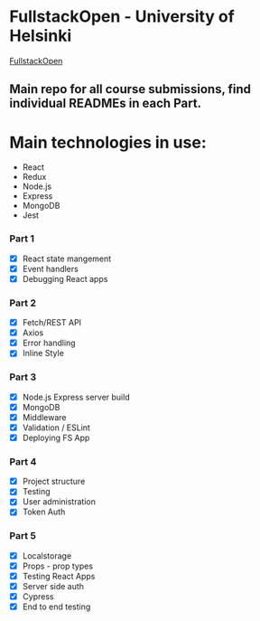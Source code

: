 # FullstackOpen - University of Helsinki

[FullstackOpen](https://fullstackopen.com/en/)

## Main repo for all course submissions, find individual READMEs in each Part.

# Main technologies in use:

  - React
  - Redux
  - Node.js
  - Express
  - MongoDB
  - Jest

### Part 1
- [x] React state mangement
- [x] Event handlers
- [x] Debugging React apps
  
### Part 2
- [x] Fetch/REST API 
- [x] Axios
- [x] Error handling
- [x] Inline Style

### Part 3
- [x] Node.js Express server build
- [x] MongoDB
- [x] Middleware
- [x] Validation / ESLint
- [x] Deploying FS App

### Part 4

- [x] Project structure
- [x] Testing
- [x] User administration
- [x] Token Auth

### Part 5

- [X] Localstorage
- [X] Props - prop types
- [X] Testing React Apps
- [X] Server side auth
- [X] Cypress
- [X] End to end testing
